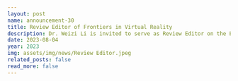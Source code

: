 ```yaml
---
layout: post
name: announcement-30
title: Review Editor of Frontiers in Virtual Reality 
description: Dr. Weizi Li is invited to serve as Review Editor on the Editorial Board of <a href="https://www.frontiersin.org/journals/virtual-reality/sections/virtual-reality-and-human-behaviour">Virtual Reality and Human Behaviour</a>, a specialty section of Frontiers in Virtual Reality.
date: 2023-08-04
year: 2023
img: assets/img/news/Review Editor.jpeg
related_posts: false
read_more: false 
---
```

